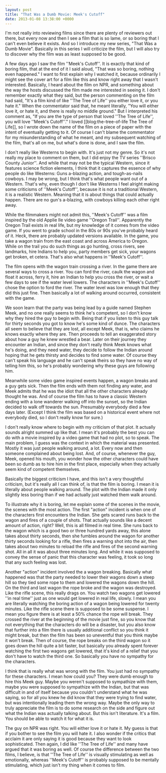 ```yaml
---
layout: post
title: "That Was a Dumb Movie: Meek's Cutoff"
date: 2013-01-08 13:38:00 +0000
---
```

I'm not really into reviewing films since there are plenty of reviewers out there, but every now and then I see a film that is so lame, or so boring that I can't even believe it exists. And so I introduce my new series, "That Was a Dumb Movie". Basically in this series I will criticize the film, but I will also try to discover why the film was as least supposed to be good.

A few days ago I saw the film ''Meek's Cutoff''. It is exactly that kind of boring film, that at the end of it I said aloud, "That was so boring, nothing even happened." I want to first explain why I watched it, because ordinarily I might see the cover art for a film like this and know right away that I wasn't interested. Basically, I heard about the film on NPR, and something about the way the hosts discussed the film made me interested in seeing it. I don't remember exactly what they said, but the person commenting on the film had said, "It's a film kind of like ''The Tree of Life'' you either love it, or you hate it." When the commentator said that, he meant literally, "You will either love it, or hate it, and there is really no middle ground." But I interpreted his comment as, "If you are the type of person that loved ''The Tree of Life'', you will love ''Meek's Cutoff''." I loved [[blog:the-tree-of-life The Tree of Life]], so I wrote down the name of the film on a piece of paper with the intent of eventually getting to it. Of course I can't blame the commentator for my misunderstanding of what he meant, and my subsequent watching of the film, that's all on me, but what's done is done, and I saw the film.

I don't really like Westerns to begin with. It's just not my genre. So it's not really my place to comment on them, but I did enjoy the TV series ''Brisco County Junior''. And while that may not be the typical Western, since it features science fiction elements, I think that it captures the essence of why people do like Westerns: Guns a-blazing action, and tough-as-nails cowboys. I may be wrong, but I think that's what people want out of a Western. That's why, even though I don't like Westerns I feel alright making some criticisms of ''Meek's Cutoff'', because it is not a traditional Western, it is a realistic Western. Meaning that it is about things that could actually happen. There are no gun's a-blazing, with cowboys killing each other right away.

While the filmmakers might not admit this, ''Meek's Cutoff'' was a film inspired by the old Applie IIe video game ''Oregon Trail''. Apparently the Oregon Trail exists in real life, but my knowledge of it comes from the video game. If you went to grade school in the 80s or 90s you've probably heard of it. Heck, there are probably updated versions available. In the game, you take a wagon train from the east coast and across America to Oregon. While on the trail you do such things as go hunting, cross rivers, see landmarks, hire Indians to help you, party members get sick, your wagons get broken, et cetera. That's also what happens in ''Meek's Cutoff''.

The film opens with the wagon train crossing a river. In the game there are several ways to cross a river. You can ford the river, caulk the wagon and float it across, ferry it, hire an Indian to help you cross the river, or wait a few days to see if the water level lowers. The characters in ''Meek's Cutoff'' chose the option to ford the river. The water level was low enough that they did this just fine. Then basically a lot of walking around occurred, consistent with the game.

We soon learn that the party was being lead by a guide named Stephen Meek, and no one really seems to think he's competent, so I don't know why they hired the guy to begin with. Being that if you listen to this guy talk for thirty seconds you got to know he's some kind of dunce. The characters all seem to believe that they are lost, all except Meek, that is, who claims he knows exactly where they are. Then proceeds to tell an exaggerated story about how a guy he knew wrestled a bear. Later on their journey they encounter an Indian, and since they don't really think Meek knows what he's doing, and they need water, they decide to follow the Indian around hoping that he gets thirsty and decides to find some water. Of course they can't speak his language and he can't speak theirs so they have no way of telling him this, so he's probably wondering why these guys are following him.

Meanwhile some video game inspired events happen, a wagon breaks and a guy gets sick. Then the film ends with them not finding any water, and Meek admits that he was the idiot that all the other characters already thought he was. And of course the film has to have a classic Western ending with a lone wanderer walking off into the sunset, so the Indian decided to walk off towards the sun. Presumably everybody died a few days later. (Except I think the film was based on a historical event where not everybody died, so I don't really know for sure.)

I don't really know where to begin with my criticism of that plot. It actually sounds alright summed up like that. I mean it's probably the best you can do with a movie inspired by a video game that had no plot, so to speak. The main problem, I guess was the context in which the material was presented. Mostly it was just people walking around, a lot. Every now and then someone complained about being lost. And, of course, whenever the guy, Meek, opened his mouth, you wonder how the other characters could have been so dumb as to hire him in the first place, especially when they actually seem kind of competent themselves.

Basically the biggest criticism I have, and this isn't a very thoughtful criticism, but it's really all I can think of, is that the film is boring. I mean it is literally about people walking around. The plot with the Indian made it only slightly less boring than if we had actually just watched them walk around.

To illustrate why it is boring, let me explain some of the scenes in the movie, the scenes with the most action. The first "action" incident is when one of the characters first encounters the Indian. She gets scared runs back to the wagon and fires of a couple of shots. That actually sounds like a decent amount of action, right? Well, this is all filmed in real time. She runs back to the wagon which is a good two or three hundred yards away, this alone takes about thirty seconds, then she fumbles around the wagon for another thirty seconds looking for a rifle, then fires a warning shot into the air, then takes about two minutes to reload the rifle and fires of the second warning shot. All in all it was about three minutes long. And while it was supposed to convey the sense of panic that this character was feeling, it took so long that any such feeling was lost.

Another "action" incident involved the a wagon breaking. Basically what happened was that the party needed to lower their wagons down a steep hill so they tied some rope to them and lowered the wagons down the hill. On the third and last wagon the rope broke and the wagon was destroyed. Like the rifle scene, this really drags on. You watch two wagons get lowered ''in real time'' just as one would get lowered in real life, slowly. I mean you are literally watching the boring action of a wagon being lowered for twenty minutes. Like the rifle scene there is supposed to be some suspense. I mean you figure there is at least a 50% chance the rope will break. They crossed the river at the beginning of the movie just fine, so you know that not everything that the characters do will be a disaster, but you also know that further into a film there is usually additional conflict so you think it might break, but then the film has been so uneventful that you think maybe it won't break. Then of course, the rope breaks on the third wagon so it goes down the hill quite a bit faster, but basically you already spent forever watching the first two wagons get lowered, that it's kind of a relief that you don't have to watch the third one. So basically you have no sympathy for the characters.

I think that is really what was wrong with the film. You just had no sympathy for these characters. I mean how could you? They were dumb enough to hire this Meek guy. Maybe you weren't supposed to sympathize with them, maybe you were supposed to sympathize with the Indian, but that was difficult in and of itself because you couldn't understand what he was saying, so for all you knew he did know that they were trying to find water, but was intentionally leading them the wrong way. Maybe the only way to truly appreciate the film is to do some research on the side and figure out what the Indian was actually talking about. But this isn't literature. It's a film. You should be able to watch it for what it is.

The guy on NPR was right. You will either love it or hate it. My guess is that if you bother to see the film you will hate it. I also wonder if the critics that acclaim it are only saying it is good because they want to look sophisticated. Then again, I did like ''The Tree of Life'' and many have argued that it was boring as well. Of course the difference between the two films, I believe, is that ''The Tree of Life'' is visually stimulating as well as emotionally, whereas ''Meek's Cutoff'' is probably supposed to be mentally stimulating, which just isn't my thing when it comes to film.

